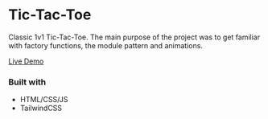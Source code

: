 # Tic-Tac-Toe

Classic 1v1 Tic-Tac-Toe. The main purpose of the project was to get familiar with factory functions, the module pattern and animations.

[Live Demo](https://timknops.github.io/tic-tac-toe/src/)

### Built with
- HTML/CSS/JS
- TailwindCSS
